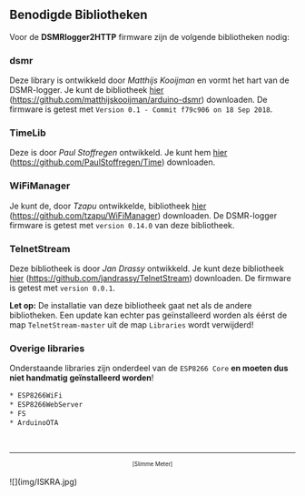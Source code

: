 ## Benodigde Bibliotheken

Voor de **DSMRlogger2HTTP** firmware zijn de volgende bibliotheken nodig:

### dsmr
Deze library is ontwikkeld door *Matthijs Kooijman* en vormt het hart van de
DSMR-logger. Je kunt de bibliotheek [hier](https://github.com/matthijskooijman/arduino-dsmr)
(https://github.com/matthijskooijman/arduino-dsmr) downloaden.
De firmware is getest met `Version 0.1 - Commit f79c906 on 18 Sep 2018`.

### TimeLib
Deze is door *Paul Stoffregen* ontwikkeld. Je kunt hem [hier](https://github.com/PaulStoffregen/Time)
(https://github.com/PaulStoffregen/Time) downloaden.

### WiFiManager
Je kunt de, door *Tzapu* ontwikkelde, bibliotheek [hier](https://github.com/tzapu/WiFiManager)
(https://github.com/tzapu/WiFiManager) downloaden.
De DSMR-logger firmware is getest met `version 0.14.0` van deze bibliotheek.

### TelnetStream
Deze bibliotheek is door *Jan Drassy* ontwikkeld.
Je kunt deze bibliotheek [hier](https://github.com/jandrassy/TelnetStream) 
(https://github.com/jandrassy/TelnetStream) downloaden.
De firmware is getest met `version 0.0.1`.

**Let op:** De installatie van deze bibliotheek gaat net als de andere bibliotheken. Een update 
kan echter pas geïnstalleerd worden als éérst de map `TelnetStream-master` uit de
map `Libraries` wordt verwijderd! 

### Overige libraries
Onderstaande libraries zijn onderdeel van de `ESP8266 Core` **en moeten dus niet handmatig
geïnstalleerd worden**!

	* ESP8266WiFi    
	* ESP8266WebServer
	* FS           
	* ArduinoOTA  

<br>

---
<center style="font-size: 70%">[Slimme Meter]</center><br>
![](img/ISKRA.jpg)

